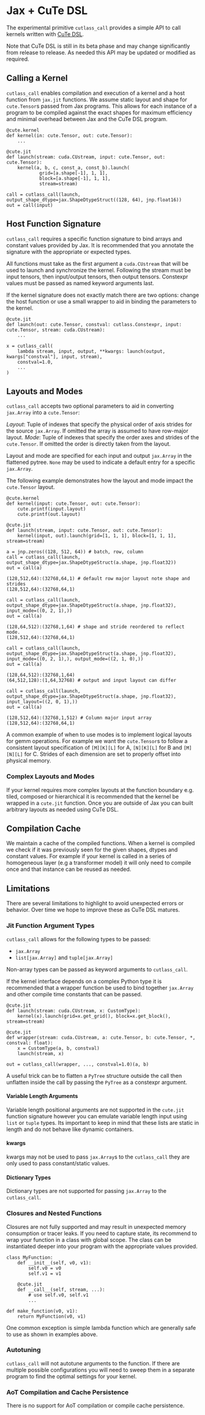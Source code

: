 # Jax + CuTe DSL

The experimental primitive `cutlass_call` provides a simple API to call kernels written with [CuTe DSL](https://docs.nvidia.com/cutlass/media/docs/pythonDSL/cute_dsl_general/dsl_introduction.html).

Note that CuTe DSL is still in its beta phase and may change significantly from release to release. As needed this API may be updated or modified as required.

## Calling a Kernel

`cutlass_call` enables compilation and execution of a kernel and a host function from `jax.jit` functions. We assume static layout and shape for `cute.Tensor`s passed from Jax programs. This allows for each instance of a program to be compiled against the exact shapes for maximum efficiency and minimal overhead between Jax and the CuTe DSL program.

```
@cute.kernel
def kernel(in: cute.Tensor, out: cute.Tensor):
    ...

@cute.jit
def launch(stream: cuda.CUstream, input: cute.Tensor, out: cute.Tensor):
    kernel(a, b, c, const_a, const_b).launch(
            grid=[a.shape[-1], 1, 1],
            block=[a.shape[-1], 1, 1],
            stream=stream)

call = cutlass_call(launch, output_shape_dtype=jax.ShapeDtypeStruct((128, 64), jnp.float16))
out = call(input)
```

## Host Function Signature

`cutlass_call` requires a specific function signature to bind arrays and constant values provided by Jax. It is recommended that you annotate the signature with the appropriate or expected types.

All functions must take as the first argument a `cuda.CUstream` that will be used to launch and synchronize the kernel. Following the stream must be input tensors, then input/output tensors, then output tensors. Constexpr values must be passed as named keyword arguments last.

If the kernel signature does not exactly match there are two options: change the host function or use a small wrapper to aid in binding the parameters to the kernel.

```
@cute.jit
def launch(out: cute.Tensor, constval: cutlass.Constexpr, input: cute.Tensor, stream: cuda.CUstream):
    ...

x = cutlass_call(
    lambda stream, input, output, **kwargs: launch(output, kwargs["constval"], input, stream),
    constval=1.0,
    ...
)
```

## Layouts and Modes

`cutlass_call` accepts two optional parameters to aid in converting `jax.Array` into a `cute.Tensor`:

_Layout_: Tuple of indexes that specify the physical order of axis strides for the source `jax.Array`. If omitted the array is assumed to have row-major layout.
_Mode_: Tuple of indexes that specify the order axes and strides of the `cute.Tensor`. If omitted the order is directly taken from the layout.

Layout and mode are specified for each input and output `jax.Array` in the flattened pytree. `None` may be used to indicate a default entry for a specific `jax.Array`.

The following example demonstrates how the layout and mode impact the `cute.Tensor` layout.

```
@cute.kernel
def kernel(input: cute.Tensor, out: cute.Tensor):
    cute.printf(input.layout)
    cute.printf(out.layout)

@cute.jit
def launch(stream, input: cute.Tensor, out: cute.Tensor):
    kernel(input, out).launch(grid=[1, 1, 1], block=[1, 1, 1], stream=stream)

a = jnp.zeros((128, 512, 64)) # batch, row, column
call = cutlass_call(launch, output_shape_dtype=jax.ShapeDtypeStruct(a.shape, jnp.float32))
out = call(a)

(128,512,64):(32768,64,1) # default row major layout note shape and strides
(128,512,64):(32768,64,1)

call = cutlass_call(launch, output_shape_dtype=jax.ShapeDtypeStruct(a.shape, jnp.float32), input_mode=((0, 2, 1),))
out = call(a)

(128,64,512):(32768,1,64) # shape and stride reordered to reflect mode.
(128,512,64):(32768,64,1)

call = cutlass_call(launch, output_shape_dtype=jax.ShapeDtypeStruct(a.shape, jnp.float32), input_mode=((0, 2, 1),), output_mode=((2, 1, 0),))
out = call(a)

(128,64,512):(32768,1,64)
(64,512,128):(1,64,32768) # output and input layout can differ

call = cutlass_call(launch, output_shape_dtype=jax.ShapeDtypeStruct(a.shape, jnp.float32), input_layout=((2, 0, 1),))
out = call(a)

(128,512,64):(32768,1,512) # Column major input array
(128,512,64):(32768,64,1)
```

A common example of when to use modes is to implement logical layouts for gemm operations. For example we want the `cute.Tensor`s to follow a consistent layout specification of `[M][K][L]` for A, `[N][K][L]` for B and `[M][N][L]` for C. Strides of each dimension are set to properly offset into physical memory. 


### Complex Layouts and Modes

If your kernel requires more complex layouts at the function boundary e.g. tiled, composed or hierarchical it is recommended that the kernel be wrapped in a `cute.jit` function. Once you are outside of Jax you can built arbitrary layouts as needed using CuTe DSL.

## Compilation Cache

We maintain a cache of the compiled functions. When a kernel is compiled we check if it was previously seen for the given shapes, dtypes and constant values. For example if your kernel is called in a series of homogeneous layer (e.g a transformer model) it will only need to compile once and that instance can be reused as needed.

## Limitations

There are several limitations to highlight to avoid unexpected errors or behavior. Over time we hope to improve these as CuTe DSL matures.

### Jit Function Argument Types

`cutlass_call` allows for the following types to be passed:

* `jax.Array`
* `list[jax.Array]` and `tuple[jax.Array]`

Non-array types can be passed as keyword arguments to `cutlass_call`.

If the kernel interface depends on a complex Python type it is recommended that a wrapper function be used to bind together `jax.Array` and other compile time constants that can be passed.

```
@cute.jit
def launch(stream: cuda.CUstream, x: CustomType):
    kernel(x).launch(grid=x.get_grid(), block=x.get_block(), stream=stream)

@cute.jit
def wrapper(stream: cuda.CUstream, a: cute.Tensor, b: cute.Tensor, *, constval: float):
    x = CustomType(a, b, constval)
    launch(stream, x)

out = cutlass_call(wrapper, ..., constval=1.0)(a, b)
```

A useful trick can be to flatten a `PyTree` structure outside the call then unflatten inside the call by passing the `PyTree` as a constexpr argument.

#### Variable Length Arguments

Variable length positional arguments are not supported in the `cute.jit` function signature however you can emulate variable length input using `list` or `tuple` types. Its important to keep in mind that these lists are static in length and do not behave like dynamic containers.

#### kwargs

kwargs may not be used to pass `jax.Array`s to the `cutlass_call` they are only used to pass constant/static values.

#### Dictionary Types

Dictionary types are not supported for passing `jax.Array` to the `cutlass_call`.

### Closures and Nested Functions

Closures are not fully supported and may result in unexpected memory consumption or tracer leaks. If you need to capture state, its recommend to wrap your function in a class with global scope. The class can be instantiated deeper into your program with the appropriate values provided.

```
class MyFunction:
    def __init__(self, v0, v1):
        self.v0 = v0
        self.v1 = v1

    @cute.jit
    def __call__(self, stream, ...):
        # use self.v0, self.v1
        ...

def make_function(v0, v1):
    return MyFunction(v0, v1)
```

One common exception is simple lambda function which are generally safe to use as shown in examples above.

### Autotuning

`cutlass_call` will not autotune arguments to the function. If there are multiple possible configurations you will need to sweep them in a separate program to find the optimal settings for your kernel.

### AoT Compilation and Cache Persistence

There is no support for AoT compilation or compile cache persistence.
